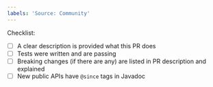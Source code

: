 ```yaml
---		
labels: 'Source: Community'
---
```


<!--
Thanks for contributing to Hazelcast Spring Session. Please provide a brief description of your pull-request and reference any related issue numbers (prefix references with #).
-->

Checklist:

- [ ] A clear description is provided what this PR does
- [ ] Tests were written and are passing
- [ ] Breaking changes (if there are any) are listed in PR description and explained
- [ ] New public APIs have `@since` tags in Javadoc

